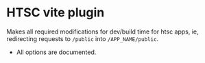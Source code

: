 # HTSC vite plugin

Makes all required modifications for dev/build time for htsc apps, ie, redirecting requests to `/public` into `/APP_NAME/public`.

- All options are documented.
